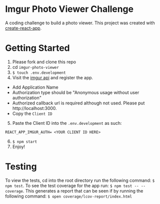 # Imgur Photo Viewer Challenge

A coding challenge to build a photo viewer. This project was created with [create-react-app](https://github.com/facebookincubator/create-react-app).

# Getting Started

1. Please fork and clone this repo
2. cd `imgur-photo-viewer`
3. `$ touch .env.development`
4. Visit the [imgur api](https://api.imgur.com/oauth2/addclient) and register the app.
  * Add Application Name
  * Authorization type should be "Anonymous usage without user authorization"
  * Authorized callback url is required although not used. Please put http://localhost:3000. 
  * Copy the `Client ID`
5. Paste the Client ID into the `.env.development` as such:
  ```
  REACT_APP_IMGUR_AUTH= <YOUR CLIENT ID HERE>
  ```
6. `$ npm start`
7. Enjoy!

# Testing

To view the tests, cd into the root directory run the following command: `$ npm test`. To see the test coverage for the app run: `$ npm test -- --coverage`. This generates a report that can be seen if by running the following command: `$ open coverage/lcov-report/index.html`
